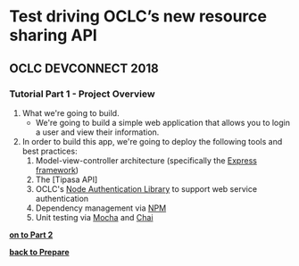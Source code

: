 # Test driving OCLC’s new resource sharing API
## OCLC DEVCONNECT 2018
### Tutorial Part 1 - Project Overview

1. What we're going to build.
	* We're going to build a simple web application that allows you to login a user and view their information.
2. In order to build this app, we're going to deploy the following tools and best practices:
	1. Model-view-controller architecture (specifically the [Express framework](https://expressjs.com/))
	2. The [Tipasa API]
	3. OCLC's [Node Authentication Library](https://github.com/OCLC-Developer-Network/oclc-auth-node) to support web service authentication
	4. Dependency management via [NPM](https://www.npmjs.com)
	5. Unit testing via [Mocha](https://mochajs.org/) and [Chai](http://www.chaijs.com/)

**[on to Part 2](tutorial-02.md)**

**[back to Prepare](prepare.md)**